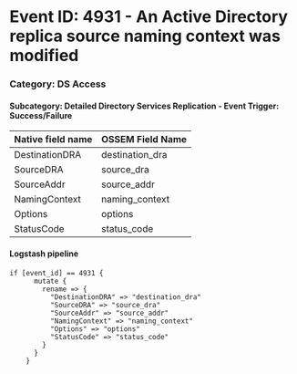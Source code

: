 # Event ID: 4931 - An Active Directory replica source naming context was modified
### Category: DS Access
#### Subcategory: Detailed Directory Services Replication - Event Trigger: Success/Failure

|Native field name            |OSSEM Field Name                   |
|:----------------------------|:----------------------------------|
| DestinationDRA              | destination_dra                   |
| SourceDRA                   | source_dra                        |
| SourceAddr                  | source_addr                       |
| NamingContext               | naming_context                    |
| Options                     | options                           |
| StatusCode                  | status_code                       |

#### Logstash pipeline

```
if [event_id] == 4931 {
      mutate {
        rename => {
          "DestinationDRA" => "destination_dra"
          "SourceDRA" => "source_dra"
          "SourceAddr" => "source_addr"
          "NamingContext" => "naming_context"
          "Options" => "options"
          "StatusCode" => "status_code"
        }
      }
    }
```